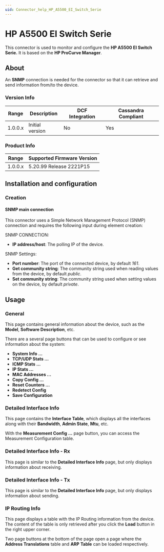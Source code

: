 ```yaml
---
uid: Connector_help_HP_A5500_EI_Switch_Serie
---
```


# HP A5500 EI Switch Serie

This connector is used to monitor and configure the **HP A5500 EI Switch Serie.** It is based on the **HP ProCurve Manager**.

## About

An **SNMP** connection is needed for the connector so that it can retrieve and send information from/to the device.

### Version Info

| Range | Description | DCF Integration | Cassandra Compliant |
|------------------|-----------------|---------------------|-------------------------|
| 1.0.0.x          | Initial version | No                  | Yes                     |

### Product Info

| Range | Supported Firmware Version |
|------------------|-----------------------------|
| 1.0.0.x          | 5.20.99 Release 2221P15     |

## Installation and configuration

### Creation

#### SNMP main connection

This connector uses a Simple Network Management Protocol (SNMP) connection and requires the following input during element creation:

SNMP CONNECTION:

- **IP address/host**: The polling IP of the device.

SNMP Settings:

- **Port number**: The port of the connected device, by default *161*.
- **Get community string**: The community string used when reading values from the device, by default *public*.
- **Set community string**: The community string used when setting values on the device, by default *private*.

## Usage

### General

This page contains general information about the device, such as the **Model**, **Software Description**, etc.

There are a several page buttons that can be used to configure or see information about the system:

- **System Info ...**
- **TCP/UDP Stats ...**
- **ICMP Stats ...**
- **IP Stats ...**
- **MAC Addresses ...**
- **Copy Config ...**
- **Reset Counters ...**
- **Redetect Config**
- **Save Configuration**

### Detailed Interface Info

This page contains the **Interface Table**, which displays all the interfaces along with their **Bandwidth**, **Admin State**, **Mtu**, etc.

With the **Measurement Config ...** page button, you can access the Measurement Configuration table.

### Detailed Interface Info - Rx

This page is similar to the **Detailed Interface Info** page, but only displays information about receiving.

### Detailed Interface Info - Tx

This page is similar to the **Detailed Interface Info** page, but only displays information about sending.

### IP Routing Info

This page displays a table with the IP Routing information from the device. The content of the table is only retrieved after you click the **Load** button in the right upper corner.

Two page buttons at the bottom of the page open a page where the **Address Translations** table and **ARP** **Table** can be loaded respectively.
